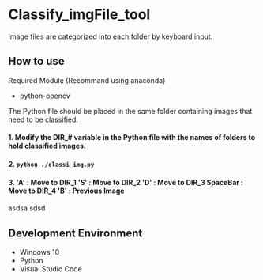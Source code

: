 # Classify_imgFile_tool
Image files are categorized into each folder by keyboard input.


## How to use
Required Module (Recommand using anaconda)
- python-opencv

The Python file should be placed in the same folder containing images that need to be classified.

#### 1. Modify the DIR_# variable in the Python file with the names of folders to hold classified images.
#### 2. ```python ./classi_img.py```
#### 3. 'A' : Move to DIR_1  'S' : Move to DIR_2    'D' : Move to DIR_3   SpaceBar : Move to DIR_4   'B' : Previous Image

asdsa    sdsd

## Development Environment
* Windows 10
* Python
* Visual Studio Code
